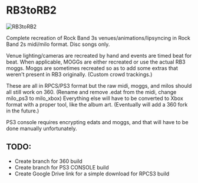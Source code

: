 # RB3toRB2
![RB3toRB2](https://raw.githubusercontent.com/C0Assassin/RB3toRB2/main/3to2.png)


Complete recreation of Rock Band 3s venues/animations/lipsyncing in Rock Band 2s midi/milo format. Disc songs only.

Venue lighting/cameras are recreated by hand and events are timed beat for beat.
When applicable, MOGGs are either recreated or use the actual RB3 moggs. Moggs are sometimes recreated so as to add some extras that weren't present in RB3 originally. (Custom crowd trackings.)


These are all in RPCS/PS3 format but the raw midi, moggs, and milos should all still work on 360. (Rename and remove .edat from the midi, change milo_ps3 to milo_xbox)
Everything else will have to be converted to Xbox format with a proper tool, like the album art.
(Eventually will add a 360 fork in the future.)

PS3 console requires encrypting edats and moggs, and that will have to be done manually unfortunately.

## TODO:

* Create branch for 360 build
* Create branch for PS3 CONSOLE build
* Create Google Drive link for a simple download for RPCS3 build
